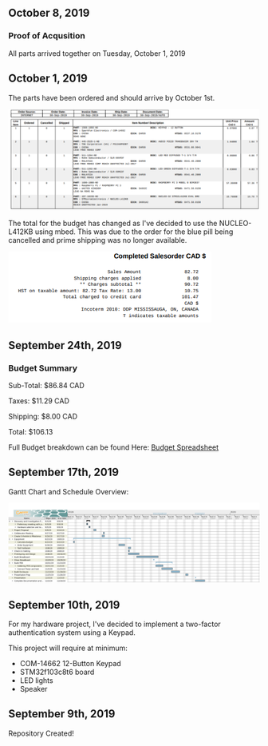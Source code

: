 <h2>October 8, 2019</h2>
<h3>Proof of Acqusition</h3>
<p>All parts arrived together on Tuesday, October 1, 2019</p>
<p></p>
<h2>October 1, 2019</h2>
<p>The parts have been ordered and should arrive by October 1st.</p>
<img src="images/invoice_list.PNG" alt="invoice list" />
<p>The total for the budget has changed as I've decided to use the NUCLEO-L412KB using mbed. This was due to the order for the blue pill being cancelled and prime shipping was no longer available.</p>
<img src="images/invoice_totals.PNG" alt="invoice totals" />

<h2>September 24th, 2019</h2>
<h3>Budget Summary</h3>
<p>Sub-Total: $86.84 CAD</p>
<p>Taxes: $11.29 CAD</p>
<p>Shipping: $8.00 CAD</p>
<p>Total: $106.13</p>

Full Budget breakdown can be found Here:
<a href="documentation/Budget.xlsx">Budget Spreadsheet</a>

<h2>September 17th, 2019</h2>
<p>Gantt Chart and Schedule Overview:<p>
<img src="images/gant.png" alt="gantt chart" />

<h2>September 10th, 2019</h2>
<p>For my hardware project, I've decided to implement a two-factor authentication system using a Keypad.<p>
This project will require at minimum:
<ul>
  <li>COM-14662 12-Button Keypad</li>
  <li>STM32f103c8t6 board</li>
  <li>LED lights</li>
  <li>Speaker</li>
</ul>

<h2>September 9th, 2019</h2>
<p>Repository Created!</p>


